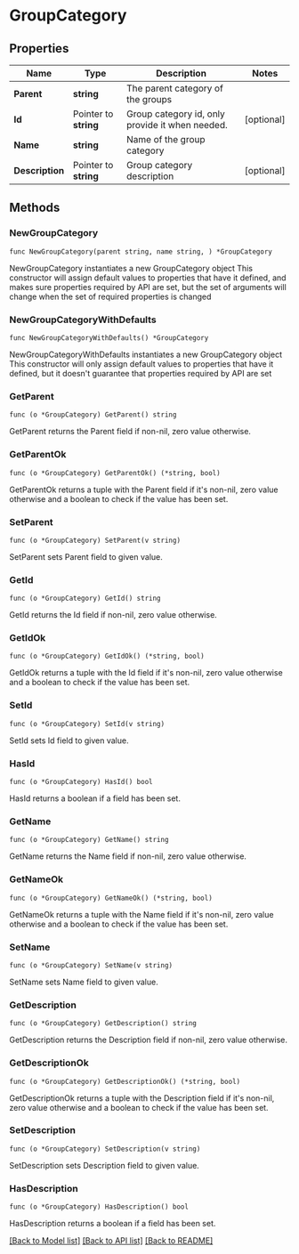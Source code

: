 # GroupCategory

## Properties

Name | Type | Description | Notes
------------ | ------------- | ------------- | -------------
**Parent** | **string** | The parent category of the groups | 
**Id** | Pointer to **string** | Group category id, only provide it when needed. | [optional] 
**Name** | **string** | Name of the group category | 
**Description** | Pointer to **string** | Group category description | [optional] 

## Methods

### NewGroupCategory

`func NewGroupCategory(parent string, name string, ) *GroupCategory`

NewGroupCategory instantiates a new GroupCategory object
This constructor will assign default values to properties that have it defined,
and makes sure properties required by API are set, but the set of arguments
will change when the set of required properties is changed

### NewGroupCategoryWithDefaults

`func NewGroupCategoryWithDefaults() *GroupCategory`

NewGroupCategoryWithDefaults instantiates a new GroupCategory object
This constructor will only assign default values to properties that have it defined,
but it doesn't guarantee that properties required by API are set

### GetParent

`func (o *GroupCategory) GetParent() string`

GetParent returns the Parent field if non-nil, zero value otherwise.

### GetParentOk

`func (o *GroupCategory) GetParentOk() (*string, bool)`

GetParentOk returns a tuple with the Parent field if it's non-nil, zero value otherwise
and a boolean to check if the value has been set.

### SetParent

`func (o *GroupCategory) SetParent(v string)`

SetParent sets Parent field to given value.


### GetId

`func (o *GroupCategory) GetId() string`

GetId returns the Id field if non-nil, zero value otherwise.

### GetIdOk

`func (o *GroupCategory) GetIdOk() (*string, bool)`

GetIdOk returns a tuple with the Id field if it's non-nil, zero value otherwise
and a boolean to check if the value has been set.

### SetId

`func (o *GroupCategory) SetId(v string)`

SetId sets Id field to given value.

### HasId

`func (o *GroupCategory) HasId() bool`

HasId returns a boolean if a field has been set.

### GetName

`func (o *GroupCategory) GetName() string`

GetName returns the Name field if non-nil, zero value otherwise.

### GetNameOk

`func (o *GroupCategory) GetNameOk() (*string, bool)`

GetNameOk returns a tuple with the Name field if it's non-nil, zero value otherwise
and a boolean to check if the value has been set.

### SetName

`func (o *GroupCategory) SetName(v string)`

SetName sets Name field to given value.


### GetDescription

`func (o *GroupCategory) GetDescription() string`

GetDescription returns the Description field if non-nil, zero value otherwise.

### GetDescriptionOk

`func (o *GroupCategory) GetDescriptionOk() (*string, bool)`

GetDescriptionOk returns a tuple with the Description field if it's non-nil, zero value otherwise
and a boolean to check if the value has been set.

### SetDescription

`func (o *GroupCategory) SetDescription(v string)`

SetDescription sets Description field to given value.

### HasDescription

`func (o *GroupCategory) HasDescription() bool`

HasDescription returns a boolean if a field has been set.


[[Back to Model list]](../README.md#documentation-for-models) [[Back to API list]](../README.md#documentation-for-api-endpoints) [[Back to README]](../README.md)


